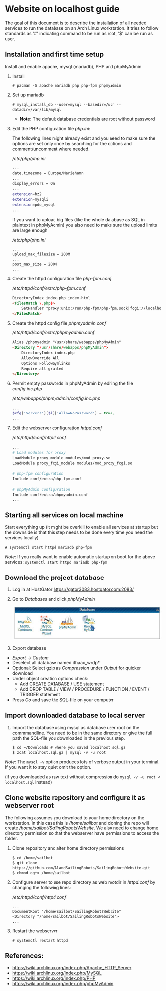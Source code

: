 Website on localhost guide
==========================
The goal of this document is to describe the installation of all needed services to run the database on an Arch Linux workstation.
It tries to follow standards as '#' indicating command to be run as root, '$' can be run as user.

## Installation and first time setup

Install and enable apache, mysql (mariadb), PHP and phpMyAdmin

1. Install
    ```console
    # pacman -S apache mariadb php php-fpm phpmyadmin
    ```

2. Set up mariadb
    ```console
    # mysql_install_db --user=mysql --basedir=/usr --datadir=/var/lib/mysql
    ```

   * **Note:** The default database credentials are root without password

3. Edit the PHP configuration file *php.ini*:

    The following lines might already exist and you need to make sure the options are set only once by searching for the options and comment/uncomment where needed.

    */etc/php/php.ini*
    ```sh
    ...
    date.timezone = Europe/Mariehamn
    ...
    display_errors = On
    ...
    extension=bz2
    extension=mysqli
    extension=pdo_mysql
    ...
    ```

    If you want to upload big files (like the whole database as SQL in plaintext in phpMyAdmin) you also need to make sure the upload limits are large enough

    */etc/php/php.ini*
    ```
    ...
    upload_max_filesize = 200M
    ...
    post_max_size = 200M
    ...
    ```

4. Create the httpd configuration file *php-fpm.conf*

    */etc/httpd/conf/extra/php-fpm.conf*
    ```html
    DirectoryIndex index.php index.html
    <FilesMatch \.php$>
        SetHandler "proxy:unix:/run/php-fpm/php-fpm.sock|fcgi://localhost/"
    </FilesMatch>
    ```

5. Create the httpd config file *phpmyadmin.conf*

    */etc/httpd/conf/extra/phpmyadmin.conf*
    ```html
    Alias /phpmyadmin "/usr/share/webapps/phpMyAdmin"
    <Directory "/usr/share/webapps/phpMyAdmin">
        DirectoryIndex index.php
        AllowOverride All
        Options FollowSymlinks
        Require all granted
    </Directory>
    ```

6. Permit empty passwords in phpMyAdmin by editing the file *config.inc.php*

    */etc/webapps/phpmyadmin/config.inc.php*
    ```php
    ...
    $cfg['Servers'][$i]['AllowNoPassword'] = true;
    ...
    ```

7. Edit the webserver configuration *httpd.conf*

    */etc/httpd/conf/httpd.conf*
    ```sh
    ...
    # Load modules for proxy
    LoadModule proxy_module modules/mod_proxy.so
    LoadModule proxy_fcgi_module modules/mod_proxy_fcgi.so
    
    # php-fpm configuration
    Include conf/extra/php-fpm.conf
    
    # phpMyAdmin configuration
    Include conf/extra/phpmyadmin.conf
    ...
    ```

## Starting all services on local machine
Start everything up (it might be overkill to enable all services at startup but the downside is that this step needs to be done every time you need the services locally)

  ```console
  # systemctl start httpd mariadb php-fpm
  ```

*Note:* If you really want to enable automatic startup on boot for the above services: `systemctl start httpd mariadb php-fpm`


## Download the project database

1. Log in at HostGator https://gator3083.hostgator.com:2083/

2. Go to *Databases* and click *phpMyAdmin*

    ![HostGator DB panel](cpanel-databases-myphpadmin.jpg)

3. Export database

  * *Export* -> *Custom*
  * Deselect all database named ithaax_wrdp\*
  * Optional: Select gzip as *Compression* under *Output* for quicker download
  * Under object creation options check:
    * Add CREATE DATABASE / USE statement
    * Add DROP TABLE / VIEW / PROCEDURE / FUNCTION / EVENT / TRIGGER statement
  * Press *Go* and save the SQL-file on your computer


## Import downloaded database to local server

1. Import the database using mysql as database user root on the commmandline. You need to be in the same directory or give the full path the SQL-file you downloaded in the previous step.

    ```console
    $ cd ~/Downloads # where you saved localhost.sql.gz
    $ zcat localhost.sql.gz | mysql -v -u root
    ```

  *Note:* The `mysql -v` option produces lots of verbose output in your terminal. If you want it to stay quiet omit the option.

(if you downloaded as raw text without compression do `mysql -v -u root < localhost.sql` instead)

## Clone website repository and configure it as webserver root

The following assumes you download to your home directory on the workstation. In this case this is */home/sailbot* and cloning the repo will create */home/sailbot/SailingRobotsWebsite*. We also need to change home directory permission so that the webserver have permissions to access the folder.

1. Clone repository and alter home directory permissions

    ```console
    $ cd /home/sailbot
    $ git clone https://github.com/AlandSailingRobots/SailingRobotsWebsite.git
    $ chmod og+x /home/sailbot
    ```

2. Configure server to use repo directory as web rootdir in *httpd.conf* by changing the following lines:

    */etc/httpd/conf/httpd.conf*
    ```
    ...
    DocumentRoot "/home/sailbot/SailingRobotsWebsite"
	<Directory "/home/sailbot/SailingRobotsWebsite">
    ...

    ```

3. Restart the webserver

    ```console
    # systemctl restart httpd
    ```

## References:
  * https://wiki.archlinux.org/index.php/Apache_HTTP_Server
  * https://wiki.archlinux.org/index.php/MySQL
  * https://wiki.archlinux.org/index.php/PHP
  * https://wiki.archlinux.org/index.php/phpMyAdmin

